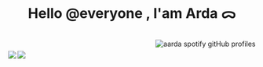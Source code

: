 <h1 align="center">
  Hello @everyone , I'am Arda ᯅ
</h1>

<br>

<img align="right" src="https://spotify-github-profile.kittinanx.com/api/view?uid=su8ifhnt52og805ngstk1hcej&cover_image=true&theme=novatorem&show_offline=false&background_color=000000&interchange=false&bar_color=006ff6&bar_color_cover=false" alt="aarda spotify gitHub profiles" />

###
    
<img align="left" src="https://komarev.com/ghpvc/?username=ardadasdelen" />

###

<img align="left" src="https://img.shields.io/github/created-at/ardadasdelen/ardadasdelen?style=flat&labelColor=gray&color=blue" />

###
